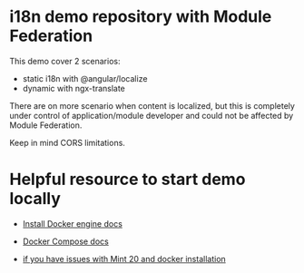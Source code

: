 # i18n demo repository with Module Federation

This demo cover 2 scenarios:
- static i18n with @angular/localize
- dynamic with ngx-translate

There are on more scenario when content is localized, 
but this is completely under control of application/module developer
and could not be affected by Module Federation.

Keep in mind CORS limitations.

# Helpful resource to start demo locally 

- [Install Docker engine docs](https://docs.docker.com/engine/install/)
- [Docker Compose docs](https://docs.docker.com/compose/)

- [if you have issues with Mint 20 and docker installation](https://forums.docker.com/t/cant-install-docker-on-ubuntu-20-04/93058/2)
